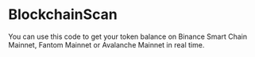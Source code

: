 # BlockchainScan
You can use this code to get your token balance on Binance Smart Chain Mainnet, Fantom Mainnet or Avalanche Mainnet in real time.
